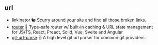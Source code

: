 ## url

- [linkinator](https://github.com/JustinBeckwith/linkinator) 🐿 Scurry around your site and find all those broken links. 
- [router](https://github.com/tanstack/router) 🤖 Type-safe router w/ built-in caching & URL state management for JS/TS, React, Preact, Solid, Vue, Svelte and Angular
- [git-url-parse](https://github.com/IonicaBizau/git-url-parse) :v: A high level git url parser for common git providers.